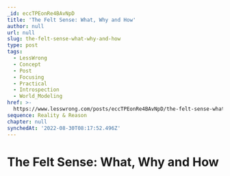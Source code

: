 ```yaml
---
_id: eccTPEonRe4BAvNpD
title: 'The Felt Sense: What, Why and How'
author: null
url: null
slug: the-felt-sense-what-why-and-how
type: post
tags:
  - LessWrong
  - Concept
  - Post
  - Focusing
  - Practical
  - Introspection
  - World_Modeling
href: >-
  https://www.lesswrong.com/posts/eccTPEonRe4BAvNpD/the-felt-sense-what-why-and-how
sequence: Reality & Reason
chapter: null
synchedAt: '2022-08-30T08:17:52.496Z'
---
```

# The Felt Sense: What, Why and How

